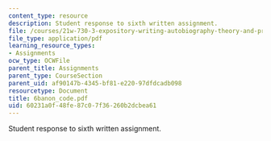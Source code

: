```yaml
---
content_type: resource
description: Student response to sixth written assignment.
file: /courses/21w-730-3-expository-writing-autobiography-theory-and-practice-spring-2001/60231a0f48fe87c07f36260b2dcbea61_6banon_code.pdf
file_type: application/pdf
learning_resource_types:
- Assignments
ocw_type: OCWFile
parent_title: Assignments
parent_type: CourseSection
parent_uid: af90147b-4345-bf81-e220-97dfdcadb098
resourcetype: Document
title: 6banon_code.pdf
uid: 60231a0f-48fe-87c0-7f36-260b2dcbea61
---
```

Student response to sixth written assignment.

